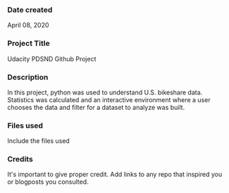 ### Date created
April 08, 2020

### Project Title
Udacity PDSND Github Project

### Description
In this project, python was used to understand U.S. bikeshare data. Statistics was calculated and an interactive environment where a user chooses the data and filter for a dataset to analyze was built.

### Files used
Include the files used

### Credits
It's important to give proper credit. Add links to any repo that inspired you or blogposts you consulted.

